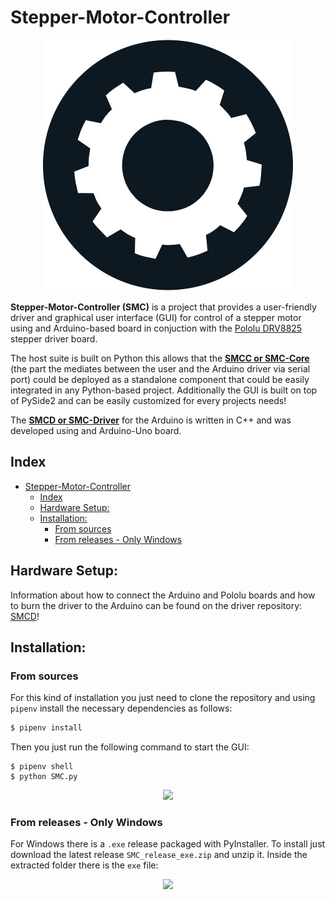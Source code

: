 # Stepper-Motor-Controller

<p align="center">
  <img src="rsrcs/icon.png" />
</p>


**Stepper-Motor-Controller (SMC)** is a project that provides a user-friendly driver and graphical user interface (GUI) for control of a stepper motor using and Arduino-based board in conjuction with the [Pololu DRV8825](https://www.pololu.com/product/2133) stepper driver board. 

The host suite is built on Python this allows that the [**SMCC or SMC-Core**](https://github.com/Wauro21/SMCC) (the part the mediates between the user and the Arduino driver via serial port) could be deployed as a standalone component that could be easily integrated in any Python-based project. Additionally the GUI is built on top of PySide2 and can be easily customized for every projects needs!

The [**SMCD or SMC-Driver**](https://github.com/Wauro21/SMCD) for the Arduino is written in C++ and was developed using and Arduino-Uno board. 


## Index

- [Stepper-Motor-Controller](#stepper-motor-controller)
  - [Index](#index)
  - [Hardware Setup:](#hardware-setup)
  - [Installation:](#installation)
    - [From sources](#from-sources)
    - [From releases - Only Windows](#from-releases---only-windows)


## Hardware Setup:

Information about how to connect the Arduino and Pololu boards and how to burn the driver to the Arduino can be found on the driver repository: [SMCD](https://github.com/Wauro21/SMCD)!


## Installation: 

### From sources

For this kind of installation you just need to clone the repository and using `pipenv` install the necessary dependencies as follows:

```bash
$ pipenv install
```

Then you just run the following command to start the GUI:

```
$ pipenv shell
$ python SMC.py
```

<p align=center>
  <img src='./github_images/example_source_install.gif'>
</p>


### From releases - Only Windows

For Windows there is a `.exe` release packaged with PyInstaller. To install just download the latest release `SMC_release_exe.zip` and unzip it. Inside the extracted folder there is the `exe` file:

<p align=center>
  <img src='./github_images/example_windows_install.gif'>
</p>